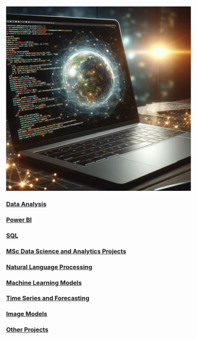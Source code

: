 ![](/images/AmendedLaptopImage.jpg)

### [Data Analysis](https://github.com/Auckland68/Data-Analysis)

### [Power BI](https://github.com/Auckland68/PowerBIDashboards)

### [SQL](https://github.com/Auckland68/SQLProjects)

### [MSc Data Science and Analytics Projects](https://github.com/Auckland68/MScDataScience)

### [Natural Language Processing](https://github.com/Auckland68/Natural-Language-Processing)

### [Machine Learning Models](https://github.com/Auckland68/ML-Models/blob/main/README.md)

### [Time Series and Forecasting](https://github.com/Auckland68/TimeSeriesModelling)

### [Image Models](https://github.com/Auckland68/Computer-Vision)

### [Other Projects](https://github.com/Auckland68/Other-Projects/blob/main/README.md)



